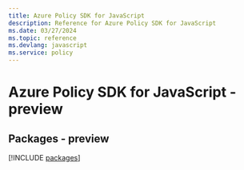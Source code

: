 ```yaml
---
title: Azure Policy SDK for JavaScript
description: Reference for Azure Policy SDK for JavaScript
ms.date: 03/27/2024
ms.topic: reference
ms.devlang: javascript
ms.service: policy
---
```

# Azure Policy SDK for JavaScript - preview
## Packages - preview
[!INCLUDE [packages](policy-index.md)]